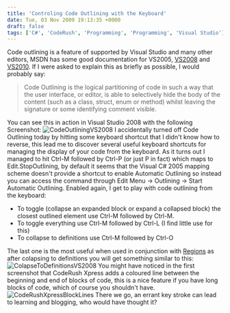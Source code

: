 ```yaml
---
title: 'Controling Code Outlining with the Keyboard'
date: Tue, 03 Nov 2009 19:13:35 +0000
draft: false
tags: ['C#', 'CodeRush', 'Programming', 'Programming', 'Visual Studio']
---
```


Code outlining is a feature of supported by Visual Studio and many other editors, MSDN has some good documentation for VS2005, [VS2008](http://msdn.microsoft.com/en-us/library/td6a5x4s.aspx) and [VS2010](http://msdn.microsoft.com/en-us/library/td6a5x4s(VS.100).aspx). If I were asked to explain this as briefly as possible, I would probably say:

> Code Outlining is the logical partitioning of code in such a way that the user interface, or editor, is able to selectively hide the body of the content (such as a class, struct, enum or method) whilst leaving the signature or some identifying comment visible.

You can see this in action in Visual Studio 2008 with the following Screenshot: ![CodeOutliningVS2008](/uploads/2009/11/CodeOutliningVS2008.png "CodeOutliningVS2008") I accidentally turned off Code Outlining today by hitting some keyboard shortcut that I didn't know how to reverse, this lead me to discover several useful keyboard shortcuts for managing the display of your code from the keyboard. As it turns out I managed to hit Ctrl-M followed by Ctrl-P (or just P in fact) which maps to Edit.StopOutlining, by default it seems that the Visual C# 2005 mapping scheme doesn't provide a shortcut to enable Automatic Outlining so instead you can access the command through Edit Menu -> Outlining -> Start Automatic Outlining. Enabled again, I get to play with code outlining from the keyboard:

*   To toggle (collapse an expanded block or expand a collapsed block) the closest outlined element use Ctrl-M followed by Ctrl-M.
*   To toggle everything use Ctrl-M followed by Ctrl-L (I find little use for this)
*   To collapse to definitions use Ctrl-M followed by Ctrl-O

The last one is the most useful when used in conjunction with [Regions](http://msdn.microsoft.com/en-us/library/9a1ybwek.aspx) as after colapsing to definitions you will get something similar to this: ![ColapseToDefinitionsVS2008](/uploads/2009/11/ColapseToDefinitionsVS2008.png "ColapseToDefinitionsVS2008") You might have noticed in the first screenshot that CodeRush Xpress adds a coloured line between the beginning and end of blocks of code, this is a nice feature if you have long blocks of code, which of course you shouldn't have. ![CodeRushXpressBlockLines](/uploads/2009/11/CodeRushXpressBlockLines.png "CodeRushXpressBlockLines") There we go, an errant key stroke can lead to learning and blogging, who would have thought it?